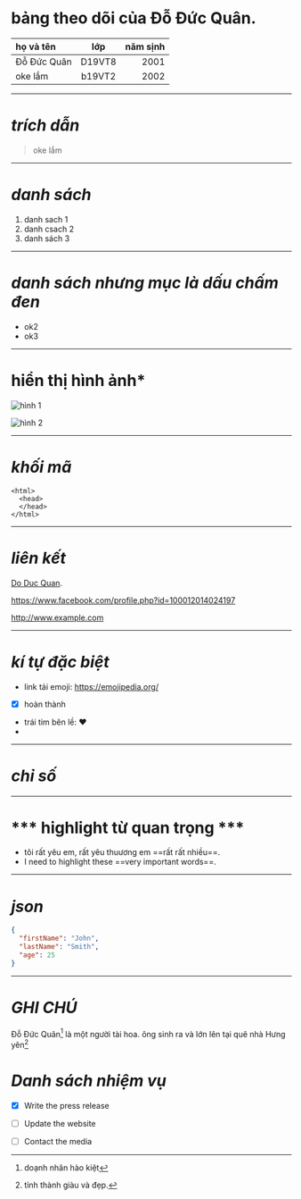 
# bảng theo dõi của Đỗ Đức Quân.

| họ và tên     | lớp          | năm sịnh           |
| :--           |    :----:    |          ---:      |
|  Đỗ Đức Quân  |D19VT8        | 2001               |
| oke lắm       | b19VT2       | 2002               |


---
# ***trích dẫn***
>oke lắm

---
# ***danh sách***
1. danh sach 1
2. danh csach 2
3. danh sách 3

---
# ***danh sách nhưng mục là dấu chấm đen***
- ok2
- ok3


---
# **hiển thị hình ảnh***

![hình 1](/.vscode/markdown/images/Picture1.png)


![hình 2](/.vscode/markdown/gif/Developer.gif)



---
# ***khối mã***


    <html>
      <head>
      </head>
    </html>

---
# ***liên kết***

 [Do Duc Quan](https://www.facebook.com/profile.php?id=100012014024197).



<https://www.facebook.com/profile.php?id=100012014024197>



http://www.example.com


---
# ***kí tự đặc biệt***
- link tải emoji: https://emojipedia.org/
- [X] hoàn thành 
- trái tim bên lề: ❤️ 
- 


---
# ***chỉ số***


---
# *** highlight từ quan trọng ***

- tôi rất yêu em, rất yêu thuương em ==rất rất nhiều==.
- I need to highlight these ==very important words==.


---
# ***json***
```json
{
  "firstName": "John",
  "lastName": "Smith",
  "age": 25
}
```


----
# ***GHI CHÚ***

Đỗ Đức Quân[^1] là một người tài hoa. ông sinh ra và lớn lên tại quê nhà Hưng yên[^2]
[^1]: doạnh nhân hào kiệt
[^2]: tỉnh thành giàu và đẹp.

# ***Danh sách nhiệm vụ***

- [x] Write the press release
- [ ] Update the website
- [ ] Contact the media






